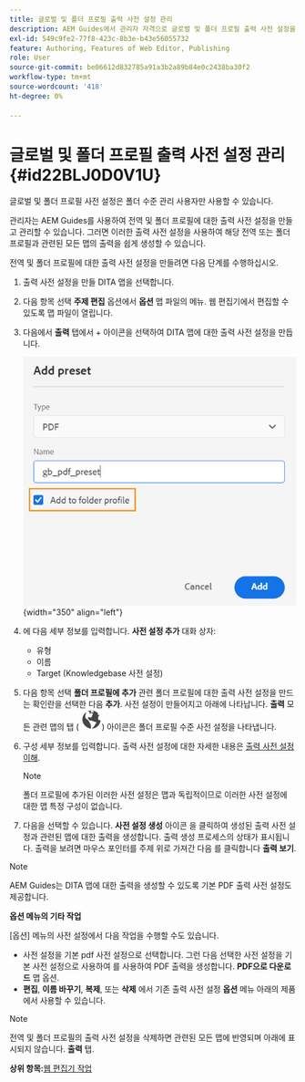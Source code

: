 ```yaml
---
title: 글로벌 및 폴더 프로필 출력 사전 설정 관리
description: AEM Guides에서 관리자 자격으로 글로벌 및 폴더 프로필 출력 사전 설정을 만들고, 편집하고, 이름을 바꾸고, 복제하고, 삭제하는 방법에 대해 알아봅니다.
exl-id: 549c9fe2-77f8-423c-8b3e-b43e56055732
feature: Authoring, Features of Web Editor, Publishing
role: User
source-git-commit: be06612d832785a91a3b2a89b84e0c2438ba30f2
workflow-type: tm+mt
source-wordcount: '418'
ht-degree: 0%

---
```


# 글로벌 및 폴더 프로필 출력 사전 설정 관리 {#id22BLJ0D0V1U}

글로벌 및 폴더 프로필 사전 설정은 폴더 수준 관리 사용자만 사용할 수 있습니다.

관리자는 AEM Guides를 사용하여 전역 및 폴더 프로필에 대한 출력 사전 설정을 만들고 관리할 수 있습니다. 그러면 이러한 출력 사전 설정을 사용하여 해당 전역 또는 폴더 프로필과 관련된 모든 맵의 출력을 쉽게 생성할 수 있습니다.

전역 및 폴더 프로필에 대한 출력 사전 설정을 만들려면 다음 단계를 수행하십시오.

1. 출력 사전 설정을 만들 DITA 맵을 선택합니다.
1. 다음 항목 선택 **주제 편집** 옵션에서 **옵션** 맵 파일의 메뉴. 웹 편집기에서 편집할 수 있도록 맵 파일이 열립니다.
1. 다음에서 **출력** 탭에서 + 아이콘을 선택하여 DITA 맵에 대한 출력 사전 설정을 만듭니다.

   ![](images/add-global-output-preset.png){width="350" align="left"}

1. 에 다음 세부 정보를 입력합니다. **사전 설정 추가** 대화 상자:
   - 유형
   - 이름
   - Target \(Knowledgebase 사전 설정\)
1. 다음 항목 선택 **폴더 프로필에 추가** 관련 폴더 프로필에 대한 출력 사전 설정을 만드는 확인란을 선택한 다음 **추가**. 사전 설정이 만들어지고 아래에 나타납니다. **출력** 모든 관련 맵의 탭 \( ![](images/global-preset-icon.svg)\) 아이콘은 폴더 프로필 수준 사전 설정을 나타냅니다.
1. 구성 세부 정보를 입력합니다. 출력 사전 설정에 대한 자세한 내용은 [출력 사전 설정 이해](./generate-output-understand-presets.md).

   >[!NOTE]
   >
   > 폴더 프로필에 추가된 이러한 사전 설정은 맵과 독립적이므로 이러한 사전 설정에 대한 맵 특정 구성이 없습니다.

1. 다음을 선택할 수 있습니다. **사전 설정 생성** 아이콘 을 클릭하여 생성된 출력 사전 설정과 관련된 맵에 대한 출력을 생성합니다. 출력 생성 프로세스의 상태가 표시됩니다. 출력을 보려면 마우스 포인터를 주제 위로 가져간 다음 를 클릭합니다 **출력 보기**.

>[!NOTE]
>
> AEM Guides는 DITA 맵에 대한 출력을 생성할 수 있도록 기본 PDF 출력 사전 설정도 제공합니다.

**옵션 메뉴의 기타 작업**

[옵션] 메뉴의 사전 설정에서 다음 작업을 수행할 수도 있습니다.

- 사전 설정을 기본 pdf 사전 설정으로 선택합니다. 그런 다음 선택한 사전 설정을 기본 사전 설정으로 사용하여 를 사용하여 PDF 출력을 생성합니다. **PDF으로 다운로드** 맵 옵션.
- **편집**, **이름 바꾸기**, **복제**, 또는 **삭제** 에서 기존 출력 사전 설정 **옵션** 메뉴 아래의 제품에서 사용할 수 있습니다.

>[!NOTE]
>
> 전역 및 폴더 프로필의 출력 사전 설정을 삭제하면 관련된 모든 맵에 반영되며 아래에 표시되지 않습니다. **출력** 탭.

**상위 항목:**[&#x200B;웹 편집기 작업](web-editor.md)

